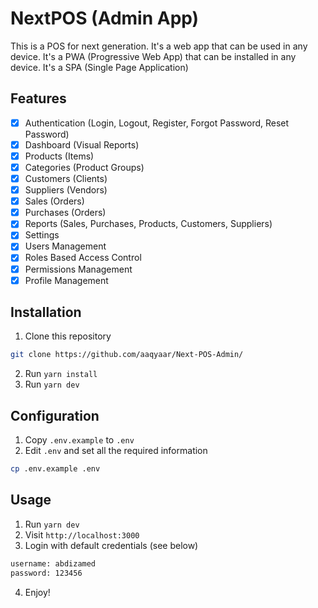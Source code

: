 # NextPOS (Admin App)

This is a POS for next generation. It's a web app that can be used in any device. It's a PWA (Progressive Web App) that can be installed in any device. It's a SPA (Single Page Application)

## Features

- [x] Authentication (Login, Logout, Register, Forgot Password, Reset Password)
- [x] Dashboard (Visual Reports)
- [x] Products (Items)
- [x] Categories (Product Groups)
- [x] Customers (Clients)
- [x] Suppliers (Vendors)
- [x] Sales (Orders)
- [x] Purchases (Orders)
- [x] Reports (Sales, Purchases, Products, Customers, Suppliers)
- [x] Settings
- [x] Users Management
- [x] Roles Based Access Control
- [x] Permissions Management
- [x] Profile Management

## Installation

1. Clone this repository

```bash
git clone https://github.com/aaqyaar/Next-POS-Admin/
```

2. Run `yarn install`
3. Run `yarn dev`

## Configuration

1. Copy `.env.example` to `.env`
2. Edit `.env` and set all the required information

```bash
cp .env.example .env
```

## Usage

1. Run `yarn dev`
2. Visit `http://localhost:3000`
3. Login with default credentials (see below)

```bash
username: abdizamed
password: 123456
```

4. Enjoy!
